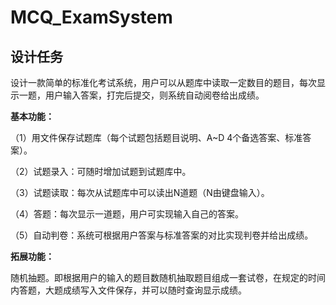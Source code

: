 # MCQ_ExamSystem

## 设计任务

设计一款简单的标准化考试系统，用户可以从题库中读取一定数目的题目，每次显示一题，用户输入答案，打完后提交，则系统自动阅卷给出成绩。

**基本功能：**

（1）用文件保存试题库（每个试题包括题目说明、A~D 4个备选答案、标准答案）。

（2）试题录入：可随时增加试题到试题库中。

（3）试题读取：每次从试题库中可以读出N道题（N由键盘输入）。

（4）答题：每次显示一道题，用户可实现输入自己的答案。

（5）自动判卷：系统可根据用户答案与标准答案的对比实现判卷并给出成绩。

**拓展功能：**

随机抽题。即根据用户的输入的题目数随机抽取题目组成一套试卷，在规定的时间内答题，大题成绩写入文件保存，并可以随时查询显示成绩。

 